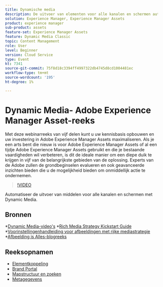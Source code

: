 ```yaml
---
title: Dynamische media
description: De uitvoer van elementen voor alle kanalen en schermen automatiseren
solution: Experience Manager, Experience Manager Assets
product: experience manager
sub-product: assets
feature-set: Experience Manager Assets
feature: Dynamic Media Classic
topic: Content Management
role: User
level: Beginner
version: Cloud Service
type: Event
kt: 7341
source-git-commit: 75f8d18c3394ff4997322db4745d8cd1004481ec
workflow-type: tm+mt
source-wordcount: '195'
ht-degree: 1%

---
```


# Dynamic Media- Adobe Experience Manager Asset-reeks

Met deze webinarreeks van vijf delen kunt u uw kennisbasis opbouwen en uw investering in Adobe Experience Manager Assets maximaliseren. Als je een arts bent die nieuw is voor Adobe Experience Manager Assets of al een tijdje Adobe Experience Manager Assets gebruikt en die je bestaande vaardigheden wil verbeteren, is dit de ideale manier om een diepe duik te krijgen in vijf van de belangrijkste gebieden van de oplossing. Experts van de Adobe zullen de grondbeginselen evalueren en ook geavanceerde inzichten bieden die u de mogelijkheid bieden om onmiddellijk actie te ondernemen.

>[!VIDEO](https://video.tv.adobe.com/v/332132/?quality=12&learn=on&hidetitle=true)

Automatiseer de uitvoer van middelen voor alle kanalen en schermen met Dynamic Media.

## Bronnen

*[Dynamic Media-video&#39;s](https://experienceleague.adobe.com/docs/experience-manager-learn/assets/dynamic-media/dynamic-media-overview-feature-video-use.html#dynamic-media)
*[Rich Media Strategy Kickstart Guide](https://www.adobe.com/content/dam/www/us/en/experience-manager/pdfs/dynamic-media-kickstart-guide-2019.pdf)
*[Voorinstellingenhandleiding voor afbeeldingen met rijke mediastrategie](https://www.adobe.com/content/dam/www/us/en/experience-manager/pdfs/dynamic-media-image-preset-guide.pdf)
*[Afbeelding is Alles-blogreeks](https://business.adobe.com/blog/basics/image-is-everything-part-1-has-your-rich-media-strategy-expired)

## Reeksopnamen

* [Elementkoppeling](asset-link.md)
* [Brand Portal](brand-portal.md)
* [Mapstructuur en zoeken](folder-structure-search.md)
* [Metagegevens](metadata.md)
